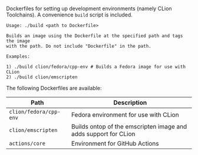 Dockerfiles for setting up development environments (namely CLion Toolchains). A convenience `build` script is included.

```
Usage: ./build <path to Dockerfile>

Builds an image using the Dockerfile at the specified path and tags the image
with the path. Do not include "Dockerfile" in the path.

Examples:

1) ./build clion/fedora/cpp-env # Builds a Fedora image for use with CLion
2) ./build clion/emscripten
```

The following Dockerfiles are available:

| Path | Description |
| --- | -- |
| `clion/fedora/cpp-env` | Fedora environment for use with CLion |
| `clion/emscripten` | Builds ontop of the emscripten image and adds support for CLion |
| `actions/core` | Environment for GitHub Actions |